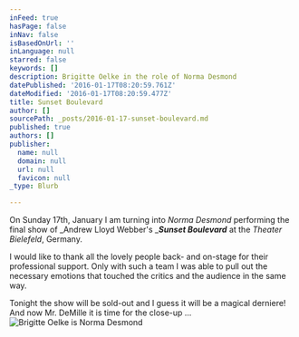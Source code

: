 ```yaml
---
inFeed: true
hasPage: false
inNav: false
isBasedOnUrl: ''
inLanguage: null
starred: false
keywords: []
description: Brigitte Oelke in the role of Norma Desmond
datePublished: '2016-01-17T08:20:59.761Z'
dateModified: '2016-01-17T08:20:59.477Z'
title: Sunset Boulevard
author: []
sourcePath: _posts/2016-01-17-sunset-boulevard.md
published: true
authors: []
publisher:
  name: null
  domain: null
  url: null
  favicon: null
_type: Blurb

---
```

On Sunday 17th, January I am turning into _Norma Desmond_ performing the final show of _Andrew Lloyd Webber's __**Sunset Boulevard**_ at the _Theater Bielefeld_, Germany. 

I would like to thank all the lovely people back- and on-stage for their professional support. Only with such a team I was able to pull out the necessary emotions that touched the critics and the audience in the same way.

Tonight the show will be sold-out and I guess it will be a magical derniere! And now Mr. DeMille it is time for the close-up ...
![Brigitte Oelke is Norma Desmond](https://s3-us-west-2.amazonaws.com/the-grid-img/p/55a46e534351dbc7791eb1fd16be2f7f4151d443.jpg)